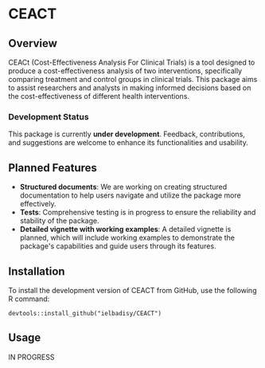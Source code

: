 
# CEACT

## Overview 

CEACt (Cost-Effectiveness Analysis For Clinical Trials) is a tool designed to produce a cost-effectiveness analysis of two interventions, specifically comparing treatment and control groups in clinical trials. This package aims to assist researchers and analysts in making informed decisions based on the cost-effectiveness of different health interventions.

### Development Status

This package is currently **under development**. Feedback, contributions, and suggestions are welcome to enhance its functionalities and usability.

## Planned Features

- **Structured documents**: We are working on creating structured documentation to help users navigate and utilize the package more effectively.
- **Tests**: Comprehensive testing is in progress to ensure the reliability and stability of the package.
- **Detailed vignette with working examples**: A detailed vignette is planned, which will include working examples to demonstrate the package's capabilities and guide users through its features.

## Installation

To install the development version of CEACT from GitHub, use the following R command:

```{r}
devtools::install_github("ielbadisy/CEACT")
```

## Usage

IN PROGRESS